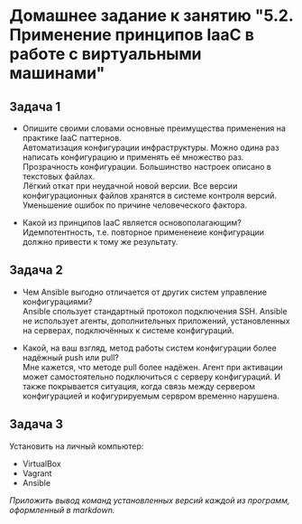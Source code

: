# Домашнее задание к занятию "5.2. Применение принципов IaaC в работе с виртуальными машинами"

## Задача 1

- Опишите своими словами основные преимущества применения на практике IaaC паттернов.  
Автоматизация конфигурации инфраструктуры. Можно одина раз написать конфигурацию и применять её множество раз.  
Прозрачность конфигурации. Большинство настроек описано в текстовых файлах.  
Лёгкий откат при неудачной новой версии. Все версии конфигурационных файлов хранятся в системе контроля версий.  
Уменьшение ошибок по причине человеческого фактора.  

  
- Какой из принципов IaaC является основополагающим?  
Идемпотентность, т.е. повторное примененеие конфигурации должно привести к тому же результату.  

## Задача 2

- Чем Ansible выгодно отличается от других систем управление конфигурациями?  
Ansible спользует стандартный протокол подключения SSH. 
Ansible не использует агенты, дополнительных приложений, установленных на серверах, подключённых к системе конфигураций.  
  
- Какой, на ваш взгляд, метод работы систем конфигурации более надёжный push или pull?  
Мне кажется, что методе pull более надёжен. Агент при активации может самостоятельно подключиться с серверу конфигураций. И также покрывается ситуация, когда связь между сервером конфигурацией и кофигурируемым сервром временно нарушена.  

## Задача 3

Установить на личный компьютер:

- VirtualBox
- Vagrant
- Ansible

*Приложить вывод команд установленных версий каждой из программ, оформленный в markdown.*
